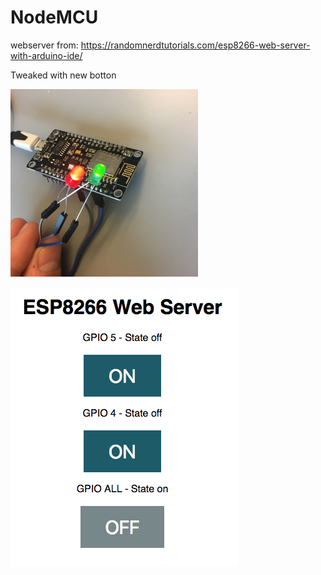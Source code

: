 # NodeMCU

webserver from: https://randomnerdtutorials.com/esp8266-web-server-with-arduino-ide/<br>

Tweaked with new botton<br>

<img src="https://github.com/larsgimse/NodeMCU/blob/master/2xLED_NodeMCU.jpg" height="300"><br>


<img src="https://github.com/larsgimse/NodeMCU/blob/master/webserver1.png">
